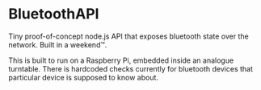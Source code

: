 # BluetoothAPI
 Tiny proof-of-concept node.js API that exposes bluetooth state over the network. Built in a weekend™.

This is built to run on a Raspberry Pi, embedded inside an analogue turntable. There is hardcoded checks currently for bluetooth devices that particular device is supposed to know about. 
